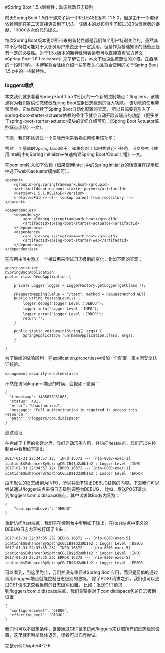 
#Spring Boot 1.5.x新特性：动态修改日志级别

前天Spring Boot 1.5终于迎来了第一个RELEASE版本：1.5.0，但是由于一个编译依赖问题在第二天直接连击到了1.5.1。
该版本的发布包含了超过320位贡献者的奉献、10000多次的代码提交。

每次Spring Boot版本更新所带来的新特性都是我们每个用户特别关注的。虽然其中不少特性可能对于大部分用户来说还不一定适用，但是作为基础知识的储备还是有一定的必要性。对于1.5.x版本的新特性列表读者可以直接查看官方博文：《Spring Boot 1.5.1 released》来了解它们，本文不做这些概要性的介绍。在后续的一段时间内，本博客将会陆续介绍一些笔者关心且将会使用的关于Spring Boot 1.5.x中的一些新特性。

### loggers端点
本文我们就来看看Spring Boot 1.5.x中引入的一个新的控制端点：/loggers，该端点将为我们提供动态修改Spring Boot应用日志级别的强大功能。
该功能的使用非常简单，它依然延续了Spring Boot自动化配置的实现，
所以只需要在引入了spring-boot-starter-actuator依赖的条件下就会自动开启该端点的功能
（更多关于spring-boot-starter-actuator模块的详细介绍可见：《Spring Boot Actuator监控端点小结》一文）。

下面，我们不妨通过一个实际示例来看看如何使用该功能：

构建一个基础的Spring Boot应用。如果您对于如何构建还不熟悉，可以参考《使用Intellij中的Spring Initializr来快速构建Spring Boot/Cloud工程》一文。

在pom.xml引入如下依赖（如果使用Intellij中的Spring Initializr的话直接在提示框中选下web和actuator模块即可）。
```
<parent>
	<groupId>org.springframework.boot</groupId>
	<artifactId>spring-boot-starter-parent</artifactId>
	<version>1.5.1.RELEASE</version>
	<relativePath/> <!-- lookup parent from repository -->
</parent>

<dependencies>
	<dependency>
		<groupId>org.springframework.boot</groupId>
		<artifactId>spring-boot-starter-actuator</artifactId>
	</dependency>
	<dependency>
		<groupId>org.springframework.boot</groupId>
		<artifactId>spring-boot-starter-web</artifactId>
	</dependency>
</dependencies>
```

在应用主类中添加一个接口用来测试日志级别的变化，比如下面的实现：
```
@RestController
@SpringBootApplication
public class DemoApplication {

	private Logger logger = LoggerFactory.getLogger(getClass());

	@RequestMapping(value = "/test", method = RequestMethod.GET)
	public String testLogLevel() {
		logger.debug("Logger Level ：DEBUG");
		logger.info("Logger Level ：INFO");
		logger.error("Logger Level ：ERROR");
		return "";
	}

	public static void main(String[] args) {
		SpringApplication.run(DemoApplication.class, args);
	}
  
}
```

为了后续的试验顺利，在application.properties中增加一个配置，来关闭安全认证校验。
```
management.security.enabled=false
```
不然在访问/loggers端点的时候，会报如下错误：
```
{
  "timestamp": 1485873161065,
  "status": 401,
  "error": "Unauthorized",
  "message": "Full authentication is required to access this resource.",
  "path": "/loggers/com.didispace"
}
```
测试验证

在完成了上面的构建之后，我们启动示例应用，并访问/test端点，我们可以在控制台中看到如下输出：
```
2017-01-31 22:34:57.123  INFO 16372 --- [nio-8000-exec-1] ication$$EnhancerBySpringCGLIB$$d2a0b1e2 : Logger Level ：INFO
2017-01-31 22:34:57.124 ERROR 16372 --- [nio-8000-exec-1] ication$$EnhancerBySpringCGLIB$$d2a0b1e2 : Logger Level ：ERROR
```
由于默认的日志级别为INFO，所以并没有输出DEBUG级别的内容。下面我们可以尝试通过/logger端点来将日志级别调整为DEBUG，
比如，发送POST请求到/loggers/com.didispace端点，其中请求体Body内容为：
```
{
    "configuredLevel": "DEBUG"
}
```
重新访问/test端点，我们将在控制台中看到如下输出，在/test端点中定义的DEBUG日志内容被打印了出来：

```
2017-01-31 22:37:35.252 DEBUG 16372 --- [nio-8000-exec-5] ication$$EnhancerBySpringCGLIB$$d2a0b1e2 : Logger Level ：DEBUG
2017-01-31 22:37:35.252  INFO 16372 --- [nio-8000-exec-5] ication$$EnhancerBySpringCGLIB$$d2a0b1e2 : Logger Level ：INFO
2017-01-31 22:37:35.252 ERROR 16372 --- [nio-8000-exec-5] ication$$EnhancerBySpringCGLIB$$d2a0b1e2 : Logger Level ：ERROR
```

可以看到，到这里为止，我们并没有重启过Spring Boot应用，而只是简单的通过调用/loggers端点就能控制日志级别的更新。
除了POST请求之外，我们也可以通过GET请求来查看当前的日志级别设置，
比如：发送GET请求到/loggers/com.didispace端点，我们将获得对于com.didispace包的日志级别设置：

```
{
  "configuredLevel": "DEBUG",
  "effectiveLevel": "DEBUG"
}
```

我们也可以不限定条件，直接通过GET请求访问/loggers来获取所有的日志级别设置，这里就不列举具体返回，读者可以自行尝试。

完整示例Chapter4-2-6

